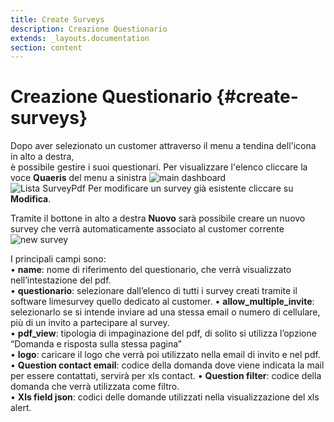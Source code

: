 ```yaml
---
title: Create Surveys
description: Creazione Questionario
extends: _layouts.documentation
section: content
---
```


# Creazione Questionario {#create-surveys}

Dopo aver selezionato un customer attraverso il menu a tendina dell'icona in alto a destra,  
è possibile gestire i suoi questionari.
Per visualizzare l'elenco cliccare la voce **Quaeris** del menu a sinistra
![main dashboard](https://quaeris-tv.github.io/doc_quaeris/assets/images/main_dashboard.png "main dashboard")  
![Lista SurveyPdf](https://quaeris-tv.github.io/doc_quaeris/assets/images/quaeris_dashboard.png "lista surveyPdf")
Per modificare un survey già esistente cliccare su **Modifica**.

Tramite il bottone in alto a destra **Nuovo** sarà possibile creare un nuovo survey che verrà automaticamente associato al customer corrente
![new survey](https://quaeris-tv.github.io/doc_quaeris/assets/images/create_survey.png "create survey") 

I principali campi sono:  
    • **name**: nome di riferimento del questionario, che verrà visualizzato nell’intestazione del pdf.   
    • **questionario**: selezionare dall’elenco di tutti i survey creati tramite il software limesurvey quello dedicato al customer. 
    • **allow_multiple_invite**: selezionarlo se si intende inviare ad una stessa email o numero di cellulare, più di un invito a partecipare al survey.  
    • **pdf_view**: tipologia di impaginazione del pdf, di solito si utilizza l’opzione “Domanda e risposta sulla stessa pagina”  
    • **logo**: caricare il logo che verrà poi utilizzato nella email di invito e nel pdf.  
    • **Question contact email**: codice della domanda dove viene indicata la mail per essere contattati, servirà per xls contact.
    • **Question filter**: codice della domanda che verrà utilizzata come filtro.  
    • **Xls field json**: codici delle domande utilizzati nella visualizzazione del xls alert.